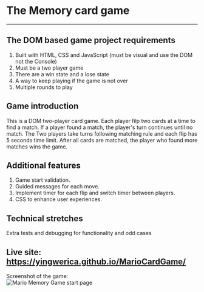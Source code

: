 # The Memory card game<br />
------------------------------
## The DOM based game project requirements<br />
1.	Built with HTML, CSS and JavaScript (must be visual and use the DOM not the Console)<br />
2.	Must be a two player game<br />
3.	There are a win state and a lose state<br />
4.  A way to keep playing if the game is not over<br />
5.  Multiple rounds to play<br />

## Game introduction<br />
This is a DOM two-player card game. Each player filp two cards at a time to find a match. If a player found a match, the player's turn continues until no match. The Two players take turns following matching rule and each flip has 5 seconds time limit. After all cards are matched, the player who found more matches wins the game.<br />

## Additional features<br />
1. Game start validation.<br />
2. Guided messages for each move.<br />
3. Implement timer for each flip and switch timer between players.<br />
4. CSS to enhance user experiences.<br />

## Technical stretches<br />
Extra tests and debugging for functionality and odd cases<br />

## Live site: https://yingwerica.github.io/MarioCardGame/<br />

Screenshot of the game:<br />
![Mario Memory Game start page](https://user-images.githubusercontent.com/108429404/218328591-4f5895a5-0f51-4680-96db-afc7f458f2cd.jpg)
